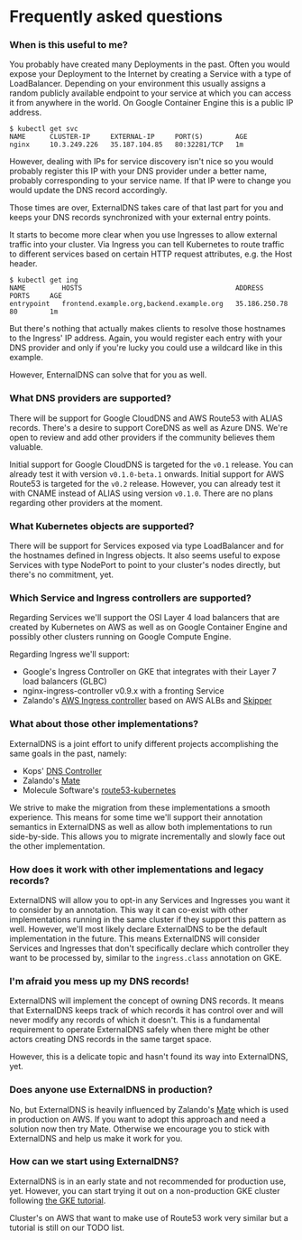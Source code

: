 # Frequently asked questions

### When is this useful to me?

You probably have created many Deployments in the past. Often you would expose your Deployment to the Internet by creating a Service with a type of LoadBalancer. Depending on your environment this usually assigns a random publicly available endpoint to your service at which you can access it from anywhere in the world. On Google Container Engine this is a public IP address.

```console
$ kubectl get svc
NAME      CLUSTER-IP     EXTERNAL-IP     PORT(S)        AGE
nginx     10.3.249.226   35.187.104.85   80:32281/TCP   1m
```

However, dealing with IPs for service discovery isn't nice so you would probably register this IP with your DNS provider under a better name, probably corresponding to your service name. If that IP were to change you would update the DNS record accordingly.

Those times are over, ExternalDNS takes care of that last part for you and keeps your DNS records synchronized with your external entry points.

It starts to become more clear when you use Ingresses to allow external traffic into your cluster. Via Ingress you can tell Kubernetes to route traffic to different services based on certain HTTP request attributes, e.g. the Host header.

```console
$ kubectl get ing
NAME         HOSTS                                      ADDRESS         PORTS     AGE
entrypoint   frontend.example.org,backend.example.org   35.186.250.78   80        1m
```

But there's nothing that actually makes clients to resolve those hostnames to the Ingress' IP address. Again, you would register each entry with your DNS provider and only if you're lucky you could use a wildcard like in this example.

However, EnternalDNS can solve that for you as well.

### What DNS providers are supported?

There will be support for Google CloudDNS and AWS Route53 with ALIAS records. There's a desire to support CoreDNS as well as Azure DNS. We're open to review and add other providers if the community believes them valuable.

Initial support for Google CloudDNS is targeted for the `v0.1` release. You can already test it with version `v0.1.0-beta.1` onwards.
Initial support for AWS Route53 is targeted for the `v0.2` release. However, you can already test it with CNAME instead of ALIAS using version `v0.1.0`.
There are no plans regarding other providers at the moment.

### What Kubernetes objects are supported?

There will be support for Services exposed via type LoadBalancer and for the hostnames defined in Ingress objects. It also seems useful to expose Services with type NodePort to point to your cluster's nodes directly, but there's no commitment, yet.

### Which Service and Ingress controllers are supported?

Regarding Services we'll support the OSI Layer 4 load balancers that are created by Kubernetes on AWS as well as on Google Container Engine and possibly other clusters running on Google Compute Engine.

Regarding Ingress we'll support:
* Google's Ingress Controller on GKE that integrates with their Layer 7 load balancers (GLBC)
* nginx-ingress-controller v0.9.x with a fronting Service
* Zalando's [AWS Ingress controller](https://github.com/zalando-incubator/kube-ingress-aws-controller) based on AWS ALBs and [Skipper](https://github.com/zalando/skipper)

### What about those other implementations?

ExternalDNS is a joint effort to unify different projects accomplishing the same goals in the past, namely:

* Kops' [DNS Controller](https://github.com/kubernetes/kops/tree/master/dns-controller)
* Zalando's [Mate](https://github.com/zalando-incubator/mate)
* Molecule Software's [route53-kubernetes](https://github.com/wearemolecule/route53-kubernetes)

We strive to make the migration from these implementations a smooth experience. This means for some time we'll support their annotation semantics in ExternalDNS as well as allow both implementations to run side-by-side. This allows you to migrate incrementally and slowly face out the other implementation.

### How does it work with other implementations and legacy records?

ExternalDNS will allow you to opt-in any Services and Ingresses you want it to consider by an annotation. This way it can co-exist with other implementations running in the same cluster if they support this pattern as well. However, we'll most likely declare ExternalDNS to be the default implementation in the future. This means ExternalDNS will consider Services and Ingresses that don't specifically declare which controller they want to be processed by, similar to the `ingress.class` annotation on GKE.

### I'm afraid you mess up my DNS records!

ExternalDNS will implement the concept of owning DNS records. It means that ExternalDNS keeps track of which records it has control over and will never modify any records of which it doesn't. This is a fundamental requirement to operate ExternalDNS safely when there might be other actors creating DNS records in the same target space.

However, this is a delicate topic and hasn't found its way into ExternalDNS, yet.

### Does anyone use ExternalDNS in production?

No, but ExternalDNS is heavily influenced by Zalando's [Mate](https://github.com/zalando-incubator/mate) which is used in production on AWS. If you want to adopt this approach and need a solution now then try Mate. Otherwise we encourage you to stick with ExternalDNS and help us make it work for you.

### How can we start using ExternalDNS?

ExternalDNS is in an early state and not recommended for production use, yet. However, you can start trying it out on a non-production GKE cluster following [the GKE tutorial](tutorials/gke.md).

Cluster's on AWS that want to make use of Route53 work very similar but a tutorial is still on our TODO list.
